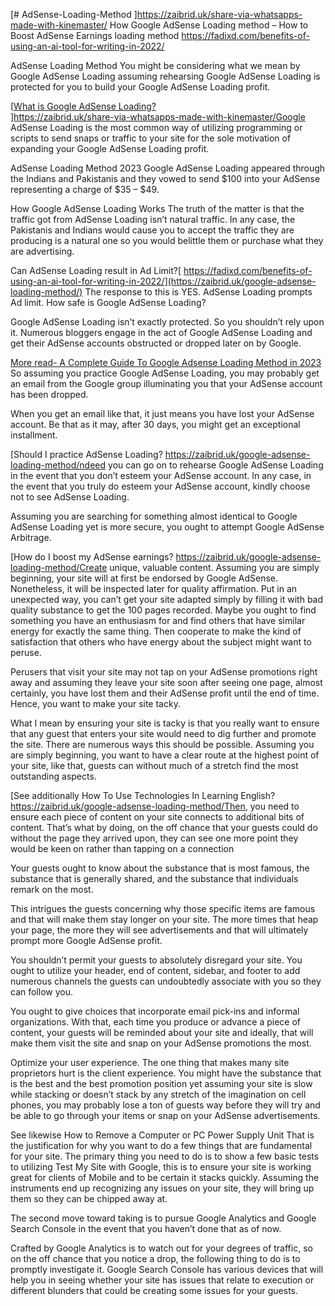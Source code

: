 [# AdSense-Loading-Method
]https://zaibrid.uk/share-via-whatsapps-made-with-kinemaster/
How Google AdSense Loading method – How to Boost AdSense Earnings loading method https://fadixd.com/benefits-of-using-an-ai-tool-for-writing-in-2022/

AdSense  Loading Method
You might be considering what we mean by Google AdSense Loading assuming rehearsing Google AdSense Loading is protected for you to build your Google AdSense Loading profit.

[[What is Google AdSense Loading?  
](https://zaibrid.uk/google-adsense-loading-method/)]https://zaibrid.uk/share-via-whatsapps-made-with-kinemaster/Google AdSense Loading is the most common way of utilizing programming or scripts to send snaps or traffic to your site for the sole motivation of expanding your Google AdSense Loading profit.

AdSense Loading Method 2023
Google AdSense Loading appeared through the Indians and Pakistanis and they vowed to send $100 into your AdSense representing a charge of $35 – $49.

How Google AdSense Loading Works
The truth of the matter is that the traffic got from AdSense Loading isn’t natural traffic. In any case, the Pakistanis and Indians would cause you to accept the traffic they are producing is a natural one so you would belittle them or purchase what they are advertising.

Can AdSense Loading result in Ad Limit?[ https://fadixd.com/benefits-of-using-an-ai-tool-for-writing-in-2022/](https://zaibrid.uk/google-adsense-loading-method/)
The response to this is YES. AdSense Loading prompts Ad limit.
How safe is Google AdSense Loading?

Google AdSense Loading isn’t exactly protected. So you shouldn’t rely upon it.
Numerous bloggers engage in the act of Google AdSense Loading and get their AdSense accounts obstructed or dropped later on by Google.

[More read- A Complete Guide To Google Adsense Loading Method in 2023
](https://zaibrid.uk/google-adsense-loading-method/)
So assuming you practice Google AdSense Loading, you may probably get an email from the Google group illuminating you that your AdSense account has been dropped.

When you get an email like that, it just means you have lost your AdSense account. Be that as it may, after 30 days, you might get an exceptional installment.

[Should I practice AdSense Loading?
https://zaibrid.uk/google-adsense-loading-method/ndeed you can go on to rehearse Google AdSense Loading in the event that you don’t esteem your AdSense account. In any case, in the event that you truly do esteem your AdSense account, kindly choose not to see AdSense Loading.

 

Assuming you are searching for something almost identical to Google AdSense Loading yet is more secure, you ought to attempt Google AdSense Arbitrage.

[How do I boost my AdSense earnings?
https://zaibrid.uk/google-adsense-loading-method/Create unique, valuable content.
Assuming you are simply beginning, your site will at first be endorsed by Google AdSense. Nonetheless, it will be inspected later for quality affirmation. Put in an unexpected way, you can’t get your site adapted simply by filling it with bad quality substance to get the 100 pages recorded.
Maybe you ought to find something you have an enthusiasm for and find others that have similar energy for exactly the same thing. Then cooperate to make the kind of satisfaction that others who have energy about the subject might want to peruse.

Perusers that visit your site may not tap on your AdSense promotions right away and assuming they leave your site soon after seeing one page, almost certainly, you have lost them and their AdSense profit until the end of time. Hence, you want to make your site tacky.

What I mean by ensuring your site is tacky is that you really want to ensure that any guest that enters your site would need to dig further and promote the site. There are numerous ways this should be possible. Assuming you are simply beginning, you want to have a clear route at the highest point of your site, like that, guests can without much of a stretch find the most outstanding aspects.

[See additionally How To Use Technologies In Learning English?
https://zaibrid.uk/google-adsense-loading-method/Then, you need to ensure each piece of content on your site connects to additional bits of content. That’s what by doing, on the off chance that your guests could do without the page they arrived upon, they can see one more point they would be keen on rather than tapping on a connection

Your guests ought to know about the substance that is most famous, the substance that is generally shared, and the substance that individuals remark on the most.

This intrigues the guests concerning why those specific items are famous and that will make them stay longer on your site. The more times that heap your page, the more they will see advertisements and that will ultimately prompt more Google AdSense profit.

You shouldn’t permit your guests to absolutely disregard your site. You ought to utilize your header, end of content, sidebar, and footer to add numerous channels the guests can undoubtedly associate with you so they can follow you.

You ought to give choices that incorporate email pick-ins and informal organizations. With that, each time you produce or advance a piece of content, your guests will be reminded about your site and ideally, that will make them visit the site and snap on your AdSense promotions the most.

Optimize your user experience.
The one thing that makes many site proprietors hurt is the client experience. You might have the substance that is the best and the best promotion position yet assuming your site is slow while stacking or doesn’t stack by any stretch of the imagination on cell phones, you may probably lose a ton of guests way before they will try and be able to go through your items or snap on your AdSense advertisements.

See likewise How to Remove a Computer or PC Power Supply Unit
That is the justification for why you want to do a few things that are fundamental for your site.
The primary thing you need to do is to show a few basic tests to utilizing Test My Site with Google, this is to ensure your site is working great for clients of Mobile and to be certain it stacks quickly. Assuming the instruments end up recognizing any issues on your site, they will bring up them so they can be chipped away at.

The second move toward taking is to pursue Google Analytics and Google Search Console in the event that you haven’t done that as of now.

Crafted by Google Analytics is to watch out for your degrees of traffic, so on the off chance that you notice a drop, the following thing to do is to promptly investigate it. Google Search Console has various devices that will help you in seeing whether your site has issues that relate to execution or different blunders that could be creating some issues for your guests.

